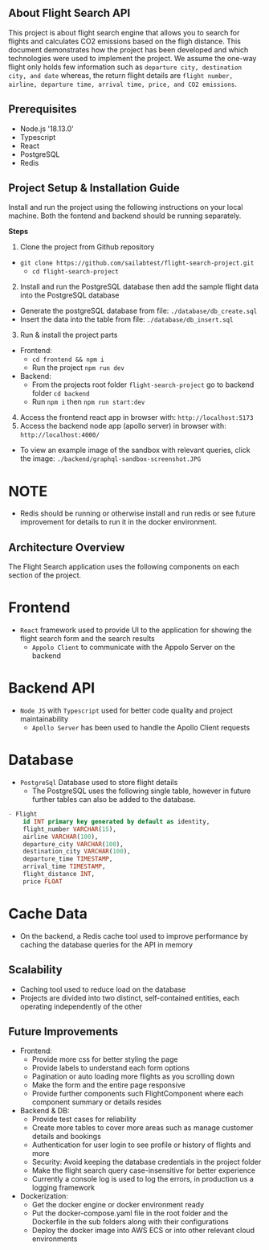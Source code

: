 ## About Flight Search API ##
This project is about flight search engine that allows you to search for flights and calculates CO2 emissions based on the fligh distance.  This document demonstrates how the project has been developed and which technologies were used to implement the project.  We assume the one-way flight only holds few information such as `departure city, destination city, and date` whereas, the return flight details are `flight number, airline, departure time, arrival time, price, and CO2 emissions`.


## Prerequisites ##
- Node.js '18.13.0'
- Typescript
- React
- PostgreSQL
- Redis


## Project Setup & Installation Guide ##
Install and run the project using the following instructions on your local machine. Both the fontend and backend should be running separately.

**Steps**
1. Clone the project from Github repository 
  - `git clone https://github.com/sailabtest/flight-search-project.git`
	- `cd flight-search-project`

2. Install and run the PostgreSQL database then add the sample flight data into the PostgreSQL database
  - Generate the postgreSQL database from file: `./database/db_create.sql`
  - Insert the data into the table from file: `./database/db_insert.sql`  
	
3. Run & install the project parts
  - Frontend: 
    - `cd frontend && npm i`
    - Run the project `npm run dev`
  - Backend:
    - From the projects root folder `flight-search-project` go to backend folder `cd backend`
    - Run `npm i` then `npm run start:dev`

4. Access the frontend react app in browser with: `http://localhost:5173`
5. Access the backend node app (apollo server) in browser with: `http://localhost:4000/`
  - To view an example image of the sandbox with relevant queries, click the image: `./backend/graphql-sandbox-screenshot.JPG`

# NOTE
- Redis should be running or otherwise install and run redis or see future improvement for details to run it in the docker environment.

## Architecture Overview ##
The Flight Search application uses the following components on each section of the project.
 
# Frontend
  - `React` framework used to provide UI to the application for showing the flight search form and the search results
	- `Appolo Client` to communicate with the Appolo Server on the backend

# Backend API
  - `Node JS` with `Typescript` used for better code quality and project maintainability
	- `Apollo Server` has been used to handle the Apollo Client requests
    
# Database 
  - `PostgreSql` Database used to store flight details 
	- The PostgreSQL uses the following single table, however in future further tables can also be added to the database.
  ```sql
  - Flight
      id INT primary key generated by default as identity,
      flight_number VARCHAR(15),
      airline VARCHAR(100),
      departure_city VARCHAR(100),
      destination_city VARCHAR(100),
      departure_time TIMESTAMP,
      arrival_time TIMESTAMP,
      flight_distance INT,
      price FLOAT
  ```

# Cache Data
- On the backend, a Redis cache tool used to improve performance by caching the database queries for the API in memory


## Scalability ##
- Caching tool used to reduce load on the database
- Projects are divided into two distinct, self-contained entities, each operating independently of the other


## Future Improvements ##
- Frontend: 
  - Provide more css for better styling the page
  - Provide labels to understand each form options
  - Pagination or auto loading more flights as you scrolling down
  - Make the form and the entire page responsive
  - Provide further components such FlightComponent where each component summary or details resides
- Backend & DB:
  - Provide test cases for reliability
  - Create more tables to cover more areas such as manage customer details and bookings
  - Authentication for user login to see profile or history of flights and more
  - Security: Avoid keeping the database credentials in the project folder
  - Make the flight search query case-insensitive for better experience
  - Currently a console log is used to log the errors, in production us a logging framework
- Dockerization:
  - Get the docker engine or docker environment ready 
  - Put the docker-compose.yaml file in the root folder and the Dockerfile in the sub folders along with their configurations 
  - Deploy the docker image into AWS ECS or into other relevant cloud environments
